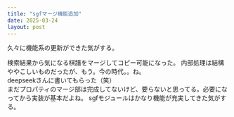 ```yaml
---
title: "sgfマージ機能追加"
date: 2025-03-24
layout: post
---
```


久々に機能系の更新ができた気がする。

検索結果から気になる棋譜をマージしてコピー可能になった。
内部処理は結構ややこしいものだったが、もう。今の時代。。ね。  
deepseekさんに書いてもらった（笑）  
まだプロパティのマージ部は完成してないけど、要らないと思ってる。必要になってから実装が基本だよね。
sgfモジュールはかなり機能が充実してきた気がする。
